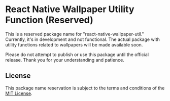 # React Native Wallpaper Utility Function (Reserved)

This is a reserved package name for "react-native-wallpaper-util." Currently, it's in development and not functional. The actual package with utility functions related to wallpapers will be made available soon.

Please do not attempt to publish or use this package until the official release. Thank you for your understanding and patience.

## License

This package name reservation is subject to the terms and conditions of the [MIT License](LICENSE).
